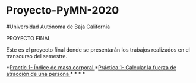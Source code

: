 # Proyecto-PyMN-2020
#Universidad Autónoma de Baja California

PROYECTO FINAL 


Este es el proyecto final donde se presentarán  los trabajos  realizados en el transcurso del semestre. 

*[Practic 1- Índice de masa corporal ](https://github.com/Andrik25/Proyecto-PyMN-2020/blob/main/P1-CALCULAR-EL-INDICE-DE-MASA-CORPORAL.)
*[Práctica 1- Calcular la fuerza de atracción de una persona ](https://github.com/Andrik25/Proyecto-PyMN-2020/blob/main/P1-CALCULAR-LA-FUERZA-DE-ATRACCION-DEL-PESO-DE-UNA-PERSONA.)
*
*
*
*
